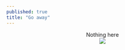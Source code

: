 ```yaml
---
published: true
title: "Go away"
---
```

<center>
  Nothing here <br>
  
  

  <img src="https://static.wikia.nocookie.net/deltarune/images/c/c9/Spamton_overworld_painting.png/" />
</center>
